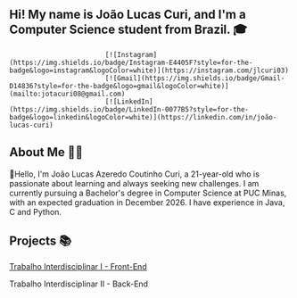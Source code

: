 ## Hi! My name is João Lucas Curi, and I'm a Computer Science student from Brazil. 🎓

                            [![Instagram](https://img.shields.io/badge/Instagram-E4405F?style=for-the-badge&logo=instagram&logoColor=white)](https://instagram.com/jlcuri03)
                            [![Gmail](https://img.shields.io/badge/Gmail-D14836?style=for-the-badge&logo=gmail&logoColor=white)](mailto:jotacuri08@gmail.com)
                            [![LinkedIn](https://img.shields.io/badge/LinkedIn-0077B5?style=for-the-badge&logo=linkedin&logoColor=white)](https://linkedin.com/in/joão-lucas-curi)

## About Me 👨‍💻
👋Hello, I'm João Lucas Azeredo Coutinho Curi, a 21-year-old who is passionate about learning and always seeking new challenges. I am currently pursuing a Bachelor's degree in Computer Science at PUC Minas, with an expected graduation in December 2026. I have experience in Java, C and Python.


## Projects 📚
[Trabalho Interdisciplinar I - Front-End](https://github.com/jotacuri08/PUC__CC/blob/main/1_Periodo/TI_I/ti-1-pmg-cc-m-20231-tiaw-financas-finmanage)

Trabalho Interdisciplinar II - Back-End

<!--
**jotacuri08/jotacuri08** is a ✨ _special_ ✨ repository because its `README.md` (this file) appears on your GitHub profile.

Here are some ideas to get you started:

- 🔭 I’m currently working on ...
- 🌱 I’m currently learning ...
- 👯 I’m looking to collaborate on ...
- 🤔 I’m looking for help with ...
- 💬 Ask me about ...
- 📫 How to reach me: ...
- 😄 Pronouns: ...
- ⚡ Fun fact: ...
-->
